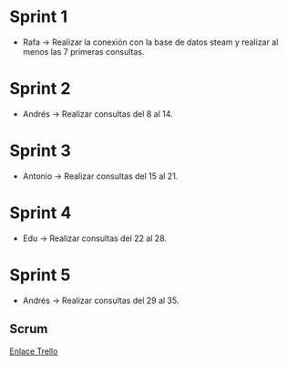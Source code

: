 # Sprint 1
- Rafa &rarr; Realizar la conexión con la base de datos steam y realizar al menos las 7 primeras consultas.
# Sprint 2
- Andrés &rarr; Realizar consultas del 8 al 14.
# Sprint 3
- Antonio &rarr; Realizar consultas del 15 al 21.
# Sprint 4
- Edu &rarr; Realizar consultas del 22 al 28.
# Sprint 5
- Andrés &rarr; Realizar consultas del 29 al 35.
## Scrum
[Enlace Trello](https://trello.com/b/19iF0Ymg/proyectoets)

